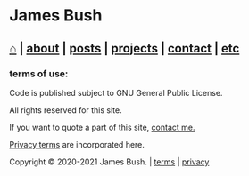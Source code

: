 James Bush
==========

[⌂](https://jamesbush.dev/index.html) | [about](https://jamesbush.dev/about.html) | [posts](https://jamesbush.dev/posts/) | [projects](https://jamesbush.dev/projects.html) | [contact](https://jamesbush.dev/contact.html) | [etc](https://jamesbush.dev/etc.html)
-------------------------------------------------------------------------------------------------------------------------------------------------------------------------------------------------------------------------------------------------------------------

### **terms of use:**

Code is published subject to GNU General Public License.

All rights reserved for this site.

If you want to quote a part of this site, [contact me.](https://jamesbush.dev/contact.html)

[Privacy terms](https://jamesbush.dev/privacy.html) are incorporated here.

Copyright © 2020-2021 James Bush. | [terms](https://jamesbush.dev/terms.html) | [privacy](https://jamesbush.dev/privacy.html)
